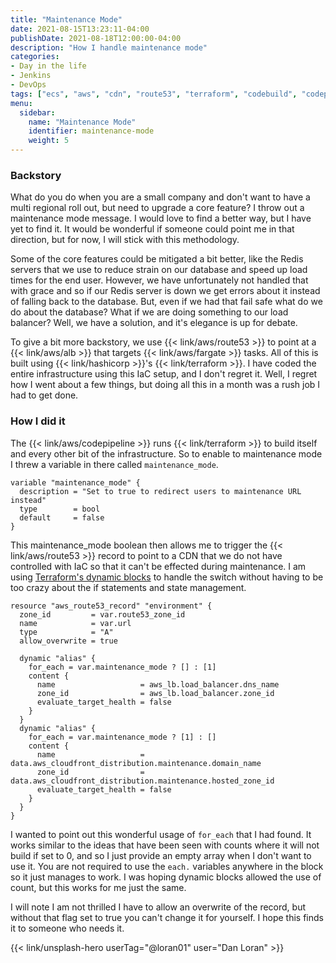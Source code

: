 ```yaml
---
title: "Maintenance Mode"
date: 2021-08-15T13:23:11-04:00
publishDate: 2021-08-18T12:00:00-04:00
description: "How I handle maintenance mode"
categories:
- Day in the life
- Jenkins
- DevOps
tags: ["ecs", "aws", "cdn", "route53", "terraform", "codebuild", "codepipeline", "IaC"]
menu:
  sidebar:
    name: "Maintenance Mode"
    identifier: maintenance-mode
    weight: 5
---
```


### Backstory

What do you do when you are a small company and don't want to have a multi regional roll out, but need to upgrade a core feature? I throw out a maintenance mode message. I would love to find a better way, but I have yet to find it. It would be wonderful if someone could point me in that direction, but for now, I will stick with this methodology.

Some of the core features could be mitigated a bit better, like the Redis servers that we use to reduce strain on our database and speed up load times for the end user. However, we have unfortunately not handled that with grace and so if our Redis server is down we get errors about it instead of falling back to the database. But, even if we had that fail safe what do we do about the database? What if we are doing something to our load balancer? Well, we have a solution, and it's elegance is up for debate.

To give a bit more backstory, we use {{< link/aws/route53 >}} to point at a {{< link/aws/alb >}} that targets {{< link/aws/fargate >}} tasks. All of this is built using {{< link/hashicorp >}}'s {{< link/terraform >}}. I have coded the entire infrastructure using this IaC setup, and I don't regret it. Well, I regret how I went about a few things, but doing all this in a month was a rush job I had to get done.

### How I did it

The {{< link/aws/codepipeline >}} runs {{< link/terraform >}} to build itself and every other bit of the infrastructure. So to enable to maintenance mode I threw a variable in there called `maintenance_mode`.

```hcl
variable "maintenance_mode" {
  description = "Set to true to redirect users to maintenance URL instead"
  type        = bool
  default     = false
}
```

This maintenance_mode boolean then allows me to trigger the {{< link/aws/route53 >}} record to point to a CDN that we do not have controlled with IaC so that it can't be effected during maintenance. I am using [Terraform's dynamic blocks](https://www.terraform.io/docs/language/expressions/dynamic-blocks.html) to handle the switch without having to be too crazy about the if statements and state management.


```hcl
resource "aws_route53_record" "environment" {
  zone_id         = var.route53_zone_id
  name            = var.url
  type            = "A"
  allow_overwrite = true

  dynamic "alias" {
    for_each = var.maintenance_mode ? [] : [1]
    content {
      name                   = aws_lb.load_balancer.dns_name
      zone_id                = aws_lb.load_balancer.zone_id
      evaluate_target_health = false
    }
  }
  dynamic "alias" {
    for_each = var.maintenance_mode ? [1] : []
    content {
      name                   = data.aws_cloudfront_distribution.maintenance.domain_name
      zone_id                = data.aws_cloudfront_distribution.maintenance.hosted_zone_id
      evaluate_target_health = false
    }
  }
}
```

I wanted to point out this wonderful usage of `for_each` that I had found. It works similar to the ideas that have been seen with counts where it will not build if set to 0, and so I just provide an empty array when I don't want to use it. You are not required to use the `each.` variables anywhere in the block so it just manages to work. I was hoping dynamic blocks allowed the use of count, but this works for me just the same.

I will note I am not thrilled I have to allow an overwrite of the record, but without that flag set to true you can't change it for yourself. I hope this finds it to someone who needs it.

{{< link/unsplash-hero userTag="@loran01" user="Dan Loran" >}}
